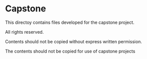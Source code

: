 # Capstone

This directoy contains files developed for the capstone project.

All rights reserved.

Contents should not be copied without express written permission. 

The contents should not be copied for use of capstone projects
